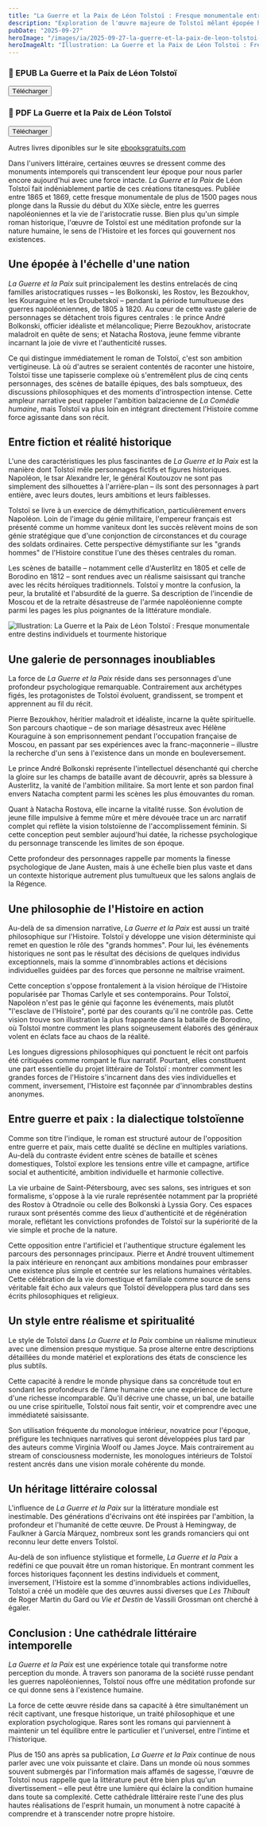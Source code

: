 ```yaml
---
title: "La Guerre et la Paix de Léon Tolstoï : Fresque monumentale entre destins individuels et tourmente historique"
description: "Exploration de l'œuvre majeure de Tolstoï mêlant épopée historique et profondeur psychologique, où les destins individuels se tissent dans la grande Histoire."
pubDate: "2025-09-27"
heroImage: "/images/ia/2025-09-27-la-guerre-et-la-paix-de-leon-tolstoi-fresque-monumentale-ent-23a31e-hero/2025-09-27-la-guerre-et-la-paix-de-leon-tolstoi-fresque-monumentale-ent-23a31e-hero.png"
heroImageAlt: "Illustration: La Guerre et la Paix de Léon Tolstoï : Fresque monumentale entre destins individuels et tourmente historique"
---
```




<div class="download-grid">
<div class="download-card level-epub ">
  <div class="card-content">
    <h3>📖 EPUB La Guerre et la Paix de Léon Tolstoï</h3>
    <button id="btn-epub-tolstoi_guerre_et_paix_1" class="download-btn" aria-label="Télécharger La Guerre et la Paix de Léon Tolstoï (EPUB)">
      Télécharger
    </button>
    <div id="download-container-epub-tolstoi_guerre_et_paix_1" class="download-container" aria-live="polite" hidden></div>
  </div>
</div>
<div class="download-card level-epub cards-horizontal">
  <div class="card-content">
    <h3>📖 PDF La Guerre et la Paix de Léon Tolstoï</h3>
    <button id="btn-pdf-tolstoi_guerre_et_paix_1" class="download-btn" aria-label="Télécharger La Guerre et la Paix de Léon Tolstoï (PDF)">
      Télécharger
    </button>
    <div id="download-container-pdf-tolstoi_guerre_et_paix_1" class="download-container" aria-live="polite" hidden></div>
  </div>
</div>
</div>

Autres livres diponibles sur le site <a href="https://www.ebooksgratuits.com/" target="_blank" rel="noopener">ebooksgratuits.com</a>


Dans l'univers littéraire, certaines œuvres se dressent comme des monuments intemporels qui transcendent leur époque pour nous parler encore aujourd'hui avec une force intacte. *La Guerre et la Paix* de Léon Tolstoï fait indéniablement partie de ces créations titanesques. Publiée entre 1865 et 1869, cette fresque monumentale de plus de 1500 pages nous plonge dans la Russie du début du XIXe siècle, entre les guerres napoléoniennes et la vie de l'aristocratie russe. Bien plus qu'un simple roman historique, l'œuvre de Tolstoï est une méditation profonde sur la nature humaine, le sens de l'Histoire et les forces qui gouvernent nos existences.


## Une épopée à l'échelle d'une nation

*La Guerre et la Paix* suit principalement les destins entrelacés de cinq familles aristocratiques russes – les Bolkonski, les Rostov, les Bezoukhov, les Kouraguine et les Droubetskoï – pendant la période tumultueuse des guerres napoléoniennes, de 1805 à 1820. Au cœur de cette vaste galerie de personnages se détachent trois figures centrales : le prince André Bolkonski, officier idéaliste et mélancolique; Pierre Bezoukhov, aristocrate maladroit en quête de sens; et Natacha Rostova, jeune femme vibrante incarnant la joie de vivre et l'authenticité russes.

Ce qui distingue immédiatement le roman de Tolstoï, c'est son ambition vertigineuse. Là où d'autres se seraient contentés de raconter une histoire, Tolstoï tisse une tapisserie complexe où s'entremêlent plus de cinq cents personnages, des scènes de bataille épiques, des bals somptueux, des discussions philosophiques et des moments d'introspection intense. Cette ampleur narrative peut rappeler l'ambition balzacienne de *La Comédie humaine*, mais Tolstoï va plus loin en intégrant directement l'Histoire comme force agissante dans son récit.

## Entre fiction et réalité historique

L'une des caractéristiques les plus fascinantes de *La Guerre et la Paix* est la manière dont Tolstoï mêle personnages fictifs et figures historiques. Napoléon, le tsar Alexandre Ier, le général Koutouzov ne sont pas simplement des silhouettes à l'arrière-plan – ils sont des personnages à part entière, avec leurs doutes, leurs ambitions et leurs faiblesses.

Tolstoï se livre à un exercice de démythification, particulièrement envers Napoléon. Loin de l'image du génie militaire, l'empereur français est présenté comme un homme vaniteux dont les succès relèvent moins de son génie stratégique que d'une conjonction de circonstances et du courage des soldats ordinaires. Cette perspective démystifiante sur les "grands hommes" de l'Histoire constitue l'une des thèses centrales du roman.

Les scènes de bataille – notamment celle d'Austerlitz en 1805 et celle de Borodino en 1812 – sont rendues avec un réalisme saisissant qui tranche avec les récits héroïques traditionnels. Tolstoï y montre la confusion, la peur, la brutalité et l'absurdité de la guerre. Sa description de l'incendie de Moscou et de la retraite désastreuse de l'armée napoléonienne compte parmi les pages les plus poignantes de la littérature mondiale.


<picture><source srcset="/images/ia/2025-09-27-la-guerre-et-la-paix-de-leon-tolstoi-fresque-monumentale-ent-23a31e-inline/2025-09-27-la-guerre-et-la-paix-de-leon-tolstoi-fresque-monumentale-ent-23a31e-inline.avif" type="image/avif" /><source srcset="/images/ia/2025-09-27-la-guerre-et-la-paix-de-leon-tolstoi-fresque-monumentale-ent-23a31e-inline/2025-09-27-la-guerre-et-la-paix-de-leon-tolstoi-fresque-monumentale-ent-23a31e-inline.webp" type="image/webp" /><img src="/images/ia/2025-09-27-la-guerre-et-la-paix-de-leon-tolstoi-fresque-monumentale-ent-23a31e-inline/2025-09-27-la-guerre-et-la-paix-de-leon-tolstoi-fresque-monumentale-ent-23a31e-inline.png" alt="Illustration: La Guerre et la Paix de Léon Tolstoï : Fresque monumentale entre destins individuels et tourmente historique" loading="lazy" decoding="async" /></picture>

## Une galerie de personnages inoubliables

La force de *La Guerre et la Paix* réside dans ses personnages d'une profondeur psychologique remarquable. Contrairement aux archétypes figés, les protagonistes de Tolstoï évoluent, grandissent, se trompent et apprennent au fil du récit.

Pierre Bezoukhov, héritier maladroit et idéaliste, incarne la quête spirituelle. Son parcours chaotique – de son mariage désastreux avec Hélène Kouraguine à son emprisonnement pendant l'occupation française de Moscou, en passant par ses expériences avec la franc-maçonnerie – illustre la recherche d'un sens à l'existence dans un monde en bouleversement.

Le prince André Bolkonski représente l'intellectuel désenchanté qui cherche la gloire sur les champs de bataille avant de découvrir, après sa blessure à Austerlitz, la vanité de l'ambition militaire. Sa mort lente et son pardon final envers Natacha comptent parmi les scènes les plus émouvantes du roman.

Quant à Natacha Rostova, elle incarne la vitalité russe. Son évolution de jeune fille impulsive à femme mûre et mère dévouée trace un arc narratif complet qui reflète la vision tolstoïenne de l'accomplissement féminin. Si cette conception peut sembler aujourd'hui datée, la richesse psychologique du personnage transcende les limites de son époque.

Cette profondeur des personnages rappelle par moments la finesse psychologique de Jane Austen, mais à une échelle bien plus vaste et dans un contexte historique autrement plus tumultueux que les salons anglais de la Régence.

## Une philosophie de l'Histoire en action

Au-delà de sa dimension narrative, *La Guerre et la Paix* est aussi un traité philosophique sur l'Histoire. Tolstoï y développe une vision déterministe qui remet en question le rôle des "grands hommes". Pour lui, les événements historiques ne sont pas le résultat des décisions de quelques individus exceptionnels, mais la somme d'innombrables actions et décisions individuelles guidées par des forces que personne ne maîtrise vraiment.

Cette conception s'oppose frontalement à la vision héroïque de l'Histoire popularisée par Thomas Carlyle et ses contemporains. Pour Tolstoï, Napoléon n'est pas le génie qui façonne les événements, mais plutôt "l'esclave de l'Histoire", porté par des courants qu'il ne contrôle pas. Cette vision trouve son illustration la plus frappante dans la bataille de Borodino, où Tolstoï montre comment les plans soigneusement élaborés des généraux volent en éclats face au chaos de la réalité.

Les longues digressions philosophiques qui ponctuent le récit ont parfois été critiquées comme rompant le flux narratif. Pourtant, elles constituent une part essentielle du projet littéraire de Tolstoï : montrer comment les grandes forces de l'Histoire s'incarnent dans des vies individuelles et comment, inversement, l'Histoire est façonnée par d'innombrables destins anonymes.

## Entre guerre et paix : la dialectique tolstoïenne

Comme son titre l'indique, le roman est structuré autour de l'opposition entre guerre et paix, mais cette dualité se décline en multiples variations. Au-delà du contraste évident entre scènes de bataille et scènes domestiques, Tolstoï explore les tensions entre ville et campagne, artifice social et authenticité, ambition individuelle et harmonie collective.

La vie urbaine de Saint-Pétersbourg, avec ses salons, ses intrigues et son formalisme, s'oppose à la vie rurale représentée notamment par la propriété des Rostov à Otradnoïe ou celle des Bolkonski à Lyssia Gory. Ces espaces ruraux sont présentés comme des lieux d'authenticité et de régénération morale, reflétant les convictions profondes de Tolstoï sur la supériorité de la vie simple et proche de la nature.

Cette opposition entre l'artificiel et l'authentique structure également les parcours des personnages principaux. Pierre et André trouvent ultimement la paix intérieure en renonçant aux ambitions mondaines pour embrasser une existence plus simple et centrée sur les relations humaines véritables. Cette célébration de la vie domestique et familiale comme source de sens véritable fait écho aux valeurs que Tolstoï développera plus tard dans ses écrits philosophiques et religieux.

## Un style entre réalisme et spiritualité

Le style de Tolstoï dans *La Guerre et la Paix* combine un réalisme minutieux avec une dimension presque mystique. Sa prose alterne entre descriptions détaillées du monde matériel et explorations des états de conscience les plus subtils.

Cette capacité à rendre le monde physique dans sa concrétude tout en sondant les profondeurs de l'âme humaine crée une expérience de lecture d'une richesse incomparable. Qu'il décrive une chasse, un bal, une bataille ou une crise spirituelle, Tolstoï nous fait sentir, voir et comprendre avec une immédiateté saisissante.

Son utilisation fréquente du monologue intérieur, novatrice pour l'époque, préfigure les techniques narratives qui seront développées plus tard par des auteurs comme Virginia Woolf ou James Joyce. Mais contrairement au stream of consciousness moderniste, les monologues intérieurs de Tolstoï restent ancrés dans une vision morale cohérente du monde.

## Un héritage littéraire colossal

L'influence de *La Guerre et la Paix* sur la littérature mondiale est inestimable. Des générations d'écrivains ont été inspirées par l'ambition, la profondeur et l'humanité de cette œuvre. De Proust à Hemingway, de Faulkner à García Márquez, nombreux sont les grands romanciers qui ont reconnu leur dette envers Tolstoï.

Au-delà de son influence stylistique et formelle, *La Guerre et la Paix* a redéfini ce que pouvait être un roman historique. En montrant comment les forces historiques façonnent les destins individuels et comment, inversement, l'Histoire est la somme d'innombrables actions individuelles, Tolstoï a créé un modèle que des œuvres aussi diverses que *Les Thibault* de Roger Martin du Gard ou *Vie et Destin* de Vassili Grossman ont cherché à égaler.

## Conclusion : Une cathédrale littéraire intemporelle

*La Guerre et la Paix* est une expérience totale qui transforme notre perception du monde. À travers son panorama de la société russe pendant les guerres napoléoniennes, Tolstoï nous offre une méditation profonde sur ce qui donne sens à l'existence humaine.

La force de cette œuvre réside dans sa capacité à être simultanément un récit captivant, une fresque historique, un traité philosophique et une exploration psychologique. Rares sont les romans qui parviennent à maintenir un tel équilibre entre le particulier et l'universel, entre l'intime et l'historique.

Plus de 150 ans après sa publication, *La Guerre et la Paix* continue de nous parler avec une voix puissante et claire. Dans un monde où nous sommes souvent submergés par l'information mais affamés de sagesse, l'œuvre de Tolstoï nous rappelle que la littérature peut être bien plus qu'un divertissement – elle peut être une lumière qui éclaire la condition humaine dans toute sa complexité. Cette cathédrale littéraire reste l'une des plus hautes réalisations de l'esprit humain, un monument à notre capacité à comprendre et à transcender notre propre histoire.